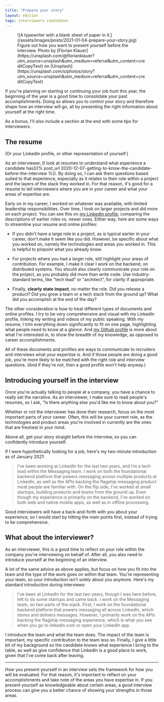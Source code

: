 ```yaml
---
title: "Prepare your story"
layout: edition
tags: interviewers candidates
---
```


<figure id="cover-img" markdown="1">
![A typewriter with a blank sheet of paper in it.](/assets/images/posts/2021-01-04-prepare-your-story.jpg)
<figcaption markdown="1">Figure out how you want to present yourself before the interview. Photo by [Florian Klauer](https://unsplash.com/@florianklauer?utm_source=unsplash&utm_medium=referral&utm_content=creditCopyText) on [Unsplash](https://unsplash.com/s/photos/story?utm_source=unsplash&utm_medium=referral&utm_content=creditCopyText)
</figcaption>
</figure>

If you're planning on starting or continuing your job hunt this year, the beginning of the year is a good time to consolidate your past accomplishments. Doing so allows you to control your story and therefore shape how an interview will go, all by presenting the right information about yourself at the right time.

As a bonus, I'll also include a section at the end with some tips for interviewers.

## The resume

(Or your LinkedIn profile, or other representation of yourself.)

As an interviewer, [I look at resumes to understand what experience a candidate has]({% post_url 2020-12-07-getting-to-know-the-candidate-before-the-interview %}). By doing so, I can ask them questions based suited to that experience, especially as it relates to their role within a project and the layers of the stack they worked in. For that reason, it's good for a resume to tell interviewers where you are in your career and what your areas of expertise are.

Early on in my career, I worked on whatever was available, with limited leadership responsibilities. Over time, I took on larger projects and did more on each project. You can see this on [my LinkedIn profile](https://www.linkedin.com/in/avikdas1990/), comparing the descriptions of earlier roles vs. newer ones. Either way, here are some ways to streamline your resume and online profiles:

- If you didn't have a large role in a project, as is typical earlier in your career, don't make it seem like you did. However, be specific about what you worked on, namely the technologies and areas you worked in. This is helpful to pinpoint what you already know.

- For projects where you had a larger role, still highlight your areas of contribution. For example, I make it clear I work on the backend, on distributed systems. You should also clearly communicate your role on the project, as you probably did more than write code. Use industry-standard terms, like "tech lead" or "architect", for clarity if appropriate.

- Finally, **clearly state impact**, no matter the role. Did you release a product? Did you grow a team or a tech stack from the ground up? What did you accomplish at the end of the day?

The other consideration is how to treat different types of documents and online profiles. I try to be very comprehensive and visual with my LinkedIn profile, linking my writing and videos of my public speaking. With my resume, I trim everything down significantly to fit on one page, highlighting what people need to know at a glance. And [my Github profile](https://github.com/avik-das) is more about what I'm interested in, to show the breadth of my knowledge, as opposed to career accomplishments.

All of these documents and profiles are ways to communicate to recruiters and interviews what your expertise is. And if those people are doing a good job, you're more likely to be matched with the right role and interview questions. (And if they're not, then a good profile won't help anyway.)

## Introducing yourself in the interview

Once you're actually talking to people at a company, you have a chance to really set the narrative. As an interviewer, I make sure to read people's resumes, so I ask, "Is there anything else you'd like me to know about you?"

Whether or not the interviewer has done their research, focus on the most important parts of your career. Often, this will be your current role, as the technologies and product areas you're involved in currently are the ones that are freshest in your mind.

Above all, get your story straight before the interview, so you can confidently introduce yourself.

If I were hypothetically looking for a job, here's my two-minute introduction as of January 2021:

> I’ve been working at LinkedIn for the last two years, and I’m a tech lead within the Messaging team. I work on both the foundational backend platform that powers messaging across multiple products at LinkedIn, as well as the APIs backing the flagship messaging product most people are familiar with. On the flip side, I’ve worked at small startups, building products and teams from the ground up. Even though my experience is primarily on the backend, I’ve worked on both web and native mobile apps, as well as in offline processing.

Good interviewers will have a back-and-forth with you about your experience, so I would start by hitting the main points first, instead of trying to be comprehensive.

## What about the interviewer?

As an interviewer, this is a good time to reflect on your role within the company you're interviewing on behalf of. After all, you also need to introduce yourself at the beginning of an interview.

A lot of the same advice as above applies, but focus on how you fit into the team and the type of the work goes on within that team. You're representing your team, so your introduction isn't solely about you anymore. Here's my standard introduction during interviews:

> I've been at LinkedIn for the last two years, though I was here before, left to do some startups and came back. I work on the Messaging team, on two parts of the stack. First, I work on the foundational backend platform that powers messaging all across LinkedIn, which stores and delivers messages. However, I primarily work on the APIs backing the flagship messaging experience, which is what you see when you go to linkedin.com or open your LinkedIn app.

I introduce the team and what the team does. The impact of the team is important, my specific contribution to the team less so. Finally, I give a little bit of my background so the candidate knows what experience I bring to the table, as well as give confidence that LinkedIn is a good place to work, given that I've come back after leaving.

---

How you present yourself in an interview sets the framework for how you will be evaluated. For that reason, it's important to reflect on your accomplishments and take note of the areas you have expertise in. If you present yourself as knowledgeable about certain areas, a good interview process can give you a better chance of showing your strengths in those areas.
